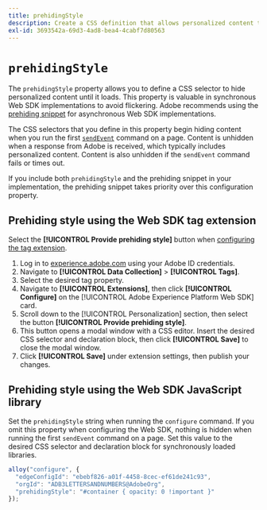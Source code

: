 ```yaml
---
title: prehidingStyle
description: Create a CSS definition that allows personalized content to load without flickering.
exl-id: 3693542a-69d3-4ad8-bea4-4cabf7d80563
---
```

# `prehidingStyle`

The `prehidingStyle` property allows you to define a CSS selector to hide personalized content until it loads. This property is valuable in synchronous Web SDK implementations to avoid flickering. Adobe recommends using the [prehiding snippet](../../personalization/manage-flicker.md) for asynchronous Web SDK implementations.

The CSS selectors that you define in this property begin hiding content when you run the first [`sendEvent`](../sendevent/overview.md) command on a page. Content is unhidden when a response from Adobe is received, which typically includes personalized content. Content is also unhidden if the `sendEvent` command fails or times out.

If you include both `prehidingStyle` and the prehiding snippet in your implementation, the prehiding snippet takes priority over this configuration property.

## Prehiding style using the Web SDK tag extension

Select the **[!UICONTROL Provide prehiding style]** button when [configuring the tag extension](/help/tags/extensions/client/web-sdk/web-sdk-extension-configuration.md).

1. Log in to [experience.adobe.com](https://experience.adobe.com) using your Adobe ID credentials.
1. Navigate to **[!UICONTROL Data Collection]** > **[!UICONTROL Tags]**.
1. Select the desired tag property.
1. Navigate to **[!UICONTROL Extensions]**, then click **[!UICONTROL Configure]** on the [!UICONTROL Adobe Experience Platform Web SDK] card.
1. Scroll down to the [!UICONTROL Personalization] section, then select the button **[!UICONTROL Provide prehiding style]**.
1. This button opens a modal window with a CSS editor. Insert the desired CSS selector and declaration block, then click **[!UICONTROL Save]** to close the modal window.
1. Click **[!UICONTROL Save]** under extension settings, then publish your changes.

## Prehiding style using the Web SDK JavaScript library

Set the `prehidingStyle` string when running the `configure` command. If you omit this property when configuring the Web SDK, nothing is hidden when running the first `sendEvent` command on a page. Set this value to the desired CSS selector and declaration block for synchronously loaded libraries.

```js
alloy("configure", {
  "edgeConfigId": "ebebf826-a01f-4458-8cec-ef61de241c93",
  "orgId": "ADB3LETTERSANDNUMBERS@AdobeOrg",
  "prehidingStyle": "#container { opacity: 0 !important }"
});
```
